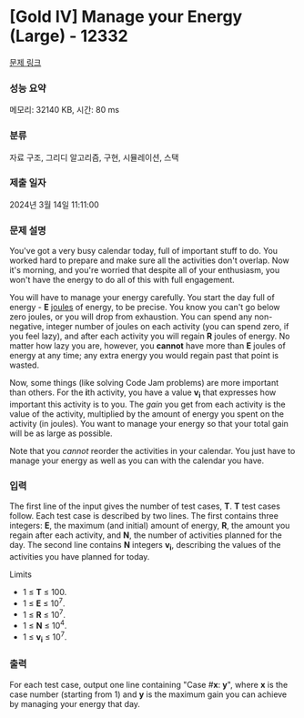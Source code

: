 # [Gold IV] Manage your Energy (Large) - 12332 

[문제 링크](https://www.acmicpc.net/problem/12332) 

### 성능 요약

메모리: 32140 KB, 시간: 80 ms

### 분류

자료 구조, 그리디 알고리즘, 구현, 시뮬레이션, 스택

### 제출 일자

2024년 3월 14일 11:11:00

### 문제 설명

<p>You've got a very busy calendar today, full of important stuff to do. You worked hard to prepare and make sure all the activities don't overlap. Now it's morning, and you're worried that despite all of your enthusiasm, you won't have the energy to do all of this with full engagement.</p>

<p>You will have to manage your energy carefully. You start the day full of energy - <strong>E</strong> <a href="http://en.wikipedia.org/wiki/Joule">joules</a> of energy, to be precise. You know you can't go below zero joules, or you will drop from exhaustion. You can spend any non-negative, integer number of joules on each activity (you can spend zero, if you feel lazy), and after each activity you will regain <strong>R</strong> joules of energy. No matter how lazy you are, however, you <strong>cannot</strong> have more than <strong>E</strong> joules of energy at any time; any extra energy you would regain past that point is wasted.</p>

<p>Now, some things (like solving Code Jam problems) are more important than others. For the <strong>i</strong>th activity, you have a value <strong>v</strong><strong><sub>i</sub></strong> that expresses how important this activity is to you. The <em>gain</em> you get from each activity is the value of the activity, multiplied by the amount of energy you spent on the activity (in joules). You want to manage your energy so that your total gain will be as large as possible.</p>

<p>Note that you <em>cannot</em> reorder the activities in your calendar. You just have to manage your energy as well as you can with the calendar you have.</p>

### 입력 

 <p>The first line of the input gives the number of test cases, <strong>T</strong>. <strong>T</strong> test cases follow. Each test case is described by two lines. The first contains three integers: <strong>E</strong>, the maximum (and initial) amount of energy, <strong>R</strong>, the amount you regain after each activity, and <strong>N</strong>, the number of activities planned for the day. The second line contains <strong>N</strong> integers <strong>v</strong><strong><sub>i</sub></strong>, describing the values of the activities you have planned for today.</p>

<p>Limits</p>

<ul>
	<li>1 ≤ <strong>T</strong> ≤ 100.</li>
	<li>1 ≤ <strong>E</strong> ≤ 10<sup>7</sup>.</li>
	<li>1 ≤ <strong>R</strong> ≤ 10<sup>7</sup>.</li>
	<li>1 ≤ <strong>N</strong> ≤ 10<sup>4</sup>.</li>
	<li>1 ≤ <strong>v</strong><strong><sub>i</sub></strong> ≤ 10<sup>7</sup>.</li>
</ul>

### 출력 

 <p>For each test case, output one line containing "Case #<strong>x</strong>: <strong>y</strong>", where <strong>x</strong> is the case number (starting from 1) and <strong>y</strong> is the maximum gain you can achieve by managing your energy that day.</p>

